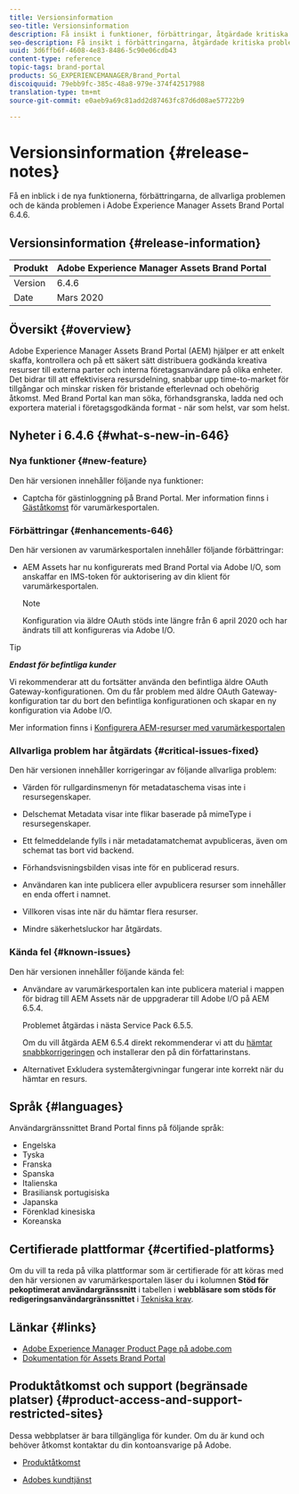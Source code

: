 ```yaml
---
title: Versionsinformation
seo-title: Versionsinformation
description: Få insikt i funktioner, förbättringar, åtgärdade kritiska problem och kända problem i Adobe Experience Manager Assets Brand Portal 6.4.6.
seo-description: Få insikt i förbättringarna, åtgärdade kritiska problem och kända problem i Adobe Experience Manager Assets Brand Portal 6.4.6.
uuid: 3d6ffb6f-4608-4e83-8486-5c90e06cdb43
content-type: reference
topic-tags: brand-portal
products: SG_EXPERIENCEMANAGER/Brand_Portal
discoiquuid: 79ebb9fc-385c-48a8-979e-374f42517988
translation-type: tm+mt
source-git-commit: e0aeb9a69c81add2d87463fc87d6d08ae57722b9

---
```



# Versionsinformation {#release-notes}

Få en inblick i de nya funktionerna, förbättringarna, de allvarliga problemen och de kända problemen i Adobe Experience Manager Assets Brand Portal 6.4.6.

## Versionsinformation {#release-information}

| Produkt | Adobe Experience Manager Assets Brand Portal |
|---|---|
| Version | 6.4.6 |
| Date | Mars 2020 |

## Översikt {#overview}

Adobe Experience Manager Assets Brand Portal (AEM) hjälper er att enkelt skaffa, kontrollera och på ett säkert sätt distribuera godkända kreativa resurser till externa parter och interna företagsanvändare på olika enheter. Det bidrar till att effektivisera resursdelning, snabbar upp time-to-market för tillgångar och minskar risken för bristande efterlevnad och obehörig åtkomst. Med Brand Portal kan man söka, förhandsgranska, ladda ned och exportera material i företagsgodkända format - när som helst, var som helst.

## Nyheter i 6.4.6 {#what-s-new-in-646}

### Nya funktioner {#new-feature}

Den här versionen innehåller följande nya funktioner:

* Captcha för gästinloggning på Brand Portal. Mer information finns i [Gäståtkomst](../using/guest-access.md) för varumärkesportalen.

### Förbättringar {#enhancements-646}

Den här versionen av varumärkesportalen innehåller följande förbättringar:

* AEM Assets har nu konfigurerats med Brand Portal via Adobe I/O, som anskaffar en IMS-token för auktorisering av din klient för varumärkesportalen.

   >[!NOTE]
   >
   >Konfiguration via äldre OAuth stöds inte längre från 6 april 2020 och har ändrats till att konfigureras via Adobe I/O.


>[!TIP]
>
>***Endast för befintliga kunder***
>
>Vi rekommenderar att du fortsätter använda den befintliga äldre OAuth Gateway-konfigurationen. Om du får problem med äldre OAuth Gateway-konfiguration tar du bort den befintliga konfigurationen och skapar en ny konfiguration via Adobe I/O.


Mer information finns i [Konfigurera AEM-resurser med varumärkesportalen](configure-aem-assets-with-brand-portal.md)

### Allvarliga problem har åtgärdats {#critical-issues-fixed}

Den här versionen innehåller korrigeringar av följande allvarliga problem:

* Värden för rullgardinsmenyn för metadataschema visas inte i resursegenskaper.

* Delschemat Metadata visar inte flikar baserade på mimeType i resursegenskaper.

* Ett felmeddelande fylls i när metadatamatchemat avpubliceras, även om schemat tas bort vid backend.

* Förhandsvisningsbilden visas inte för en publicerad resurs.

* Användaren kan inte publicera eller avpublicera resurser som innehåller en enda offert i namnet.

* Villkoren visas inte när du hämtar flera resurser.

* Mindre säkerhetsluckor har åtgärdats.

### Kända fel {#known-issues}

Den här versionen innehåller följande kända fel:

* Användare av varumärkesportalen kan inte publicera material i mappen för bidrag till AEM Assets när de uppgraderar till Adobe I/O på AEM 6.5.4.

   Problemet åtgärdas i nästa Service Pack 6.5.5.

   Om du vill åtgärda AEM 6.5.4 direkt rekommenderar vi att du [hämtar snabbkorrigeringen](https://www.adobeaemcloud.com/content/marketplace/marketplaceProxy.html?packagePath=/content/companies/public/adobe/packages/cq650/hotfix/cq-6.5.0-hotfix-33041) och installerar den på din författarinstans.

* Alternativet Exkludera systemåtergivningar fungerar inte korrekt när du hämtar en resurs.


## Språk {#languages}

Användargränssnittet Brand Portal finns på följande språk:

* Engelska
* Tyska
* Franska
* Spanska
* Italienska
* Brasiliansk portugisiska
* Japanska
* Förenklad kinesiska
* Koreanska

## Certifierade plattformar {#certified-platforms}

Om du vill ta reda på vilka plattformar som är certifierade för att köras med den här versionen av varumärkesportalen läser du i kolumnen **Stöd för pekoptimerat användargränssnitt** i tabellen i **webbläsare som stöds för redigeringsanvändargränssnittet** i [Tekniska krav](https://helpx.adobe.com/experience-manager/6-4/sites/deploying/using/technical-requirements.html).

## Länkar {#links}

* [Adobe Experience Manager Product Page på adobe.com](http://www.adobe.com/in/marketing-cloud/experience-manager.html)
* [Dokumentation för Assets Brand Portal](https://helpx.adobe.com/experience-manager/brand-portal/user-guide.html)

## Produktåtkomst och support (begränsade platser) {#product-access-and-support-restricted-sites}

Dessa webbplatser är bara tillgängliga för kunder. Om du är kund och behöver åtkomst kontaktar du din kontoansvarige på Adobe.

* [](https://daycare.day.com) [Produktåtkomst](https://login.marketing.adobe.com)

* [Adobes kundtjänst](https://helpx.adobe.com/contact.html)
